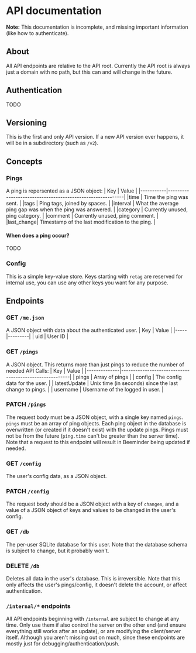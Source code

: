 # API documentation

**Note:** This documentation is incomplete, and missing important information (like how to authenticate).

## About
All API endpoints are relative to the API root. Currently the API root is always just a domain with no path, but this can and will change in the future.

## Authentication
TODO

## Versioning
This is the first and only API version. If a new API version ever happens, it will be in a subdirectory (such as `/v2`).

## Concepts
### Pings
A ping is repersented as a JSON object:
| Key       | Value                                                     |
|-----------|-----------------------------------------------------------|
|time       | Time the ping was sent.                                   |
|tags       | Ping tags, joined by spaces.                              |
|interval   | What the average ping gap was when the ping was answered. |
|category   | Currently unused, ping category.                          |
|comment    | Currently unused, ping comment.                           |
|last_change| Timestamp of the last modification to the ping.           |

#### When does a ping occur?
TODO

### Config
This is a simple key-value store. Keys starting with `retag` are reserved for internal use, you can use any other keys you want for any purpose.

## Endpoints

### GET `/me.json`
A JSON object with data about the authenticated user.
| Key | Value   |
|-----|---------|
| uid | User ID |

### GET `/pings`
A JSON object. This returns more than just pings to reduce the number of needed API Calls:
| Key          | Value                                                  |
|--------------|--------------------------------------------------------|
| pings        | Array of pings                                         |
| config       | The config data for the user.                          |
| latestUpdate | Unix time (in seconds) since the last change to pings. |
| username     | Username of the logged in user.                        |

### PATCH `/pings`
The request body must be a JSON object, with a single key named `pings`. `pings` must be an array of ping objects. Each ping object in the database is overwritten (or created if it doesn't exist) with the update pings. Pings must not be from the future (`ping.time` can't be greater than the server time). Note that a request to this endpoint will result in Beeminder being updated if needed.

### GET `/config`
The user's config data, as a JSON object.

### PATCH `/config`
The request body should be a JSON object with a key of `changes`, and a value of a JSON object of keys and values to be changed in the user's config.

### GET `/db`
The per-user SQLite database for this user. Note that the database schema is subject to change, but it probably won't.

### DELETE `/db`
Deletes all data in the user's database. This is irreversible. Note that this only affects the user's pings/config, it doesn't delete the account, or affect authentication.

### `/internal/*` endpoints
All API endpoints beginning with `/internal` are subject to change at any time. Only use them if also control the server on the other end (and ensure everything still works after an update), or are modifying the client/server itself. Although you aren't missing out on much, since these endpoints are mostly just for debugging/authentication/push.
